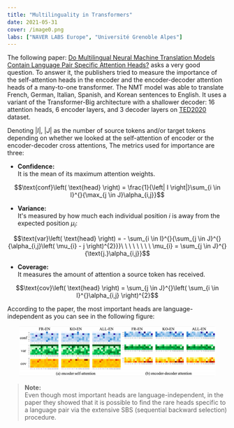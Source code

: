 ```yaml
---
title: "Multilinguality in Transformers"
date: 2021-05-31
cover: /image0.png
labs: ["NAVER LABS Europe", "Université Grenoble Alpes"]
---
```


The following paper: [Do Multilingual Neural Machine Translation Models
Contain Language Pair Specific Attention
Heads?](https://arxiv.org/pdf/2105.14940.pdf) asks a very good question.
To answer it, the publishers tried to measure the importance of the
self-attention heads in the encoder and the encoder-decoder attention
heads of a many-to-one transformer. The NMT model was able to translate
French, German, Italian, Spanish, and Korean sentences to English. It
uses a variant of the Transformer-Big architecture with a shallower
decoder: 16 attention heads, 6 encoder layers, and 3 decoder layers on
[TED2020](https://opus.nlpl.eu/TED2020.php) dataset.

Denoting $\left| I \right|,\ \left| J \right|$ as the number of source
tokens and/or target tokens depending on whether we looked at the
self-attention of encoder or the encoder-decoder cross attentions, The
metrics used for importance are three:

-   **Confidence:**\
    It is the mean of its maximum attention weights.

$$\text{conf}\left( \text{head} \right) = \frac{1}{\left| I \right|}\sum_{i \in I}^{}{\max_{j \in J}\alpha_{i,j}}$$

-   **Variance:**\
    It's measured by how much each individual position $i$ is away from
    the expected position $\mu_{i}$:

$$\text{var}\left( \text{head} \right) = - \sum_{i \in I}^{}{\sum_{j \in J}^{}{\alpha_{i,j}\left( \mu_{i} - j \right)^{2}}}\ \ \ \ \ \ \ \ \mu_{i} = \sum_{j \in J}^{}{\text{j.}\alpha_{i,j}}$$

-   **Coverage:**\
    It measures the amount of attention a source token has received.

$$\text{cov}\left( \text{head} \right) = \sum_{j \in J}^{}\left( \sum_{i \in I}^{}\alpha_{i,j} \right)^{2}$$

According to the paper, the most important heads are
language-independent as you can see in the following figure:

<div align="center">
    <img src="media/multilinguality_in_transformers/image1.png" width=450>
</div>

> **Note:**\
Even though most important heads are language-independent, in the
paper they showed that it is possible to find the rare heads specific to
a language pair via the extensive SBS (sequential backward selection)
procedure.
